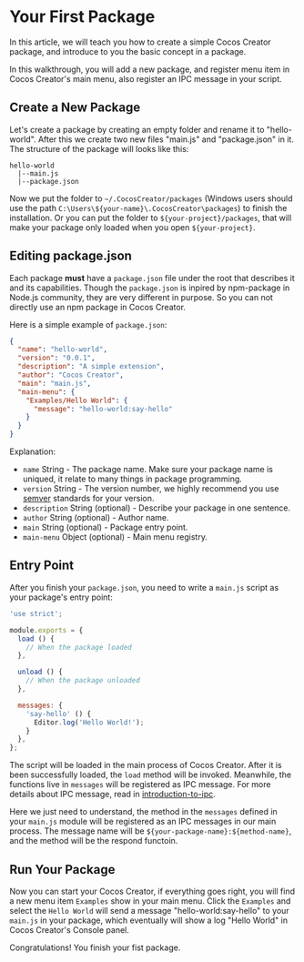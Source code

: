 # Your First Package

In this article, we will teach you how to create a simple Cocos Creator package, and introduce to you the basic concept in a package.

In this walkthrough, you will add a new package, and register menu item in Cocos Creator's main menu, also register an IPC message in your script.

## Create a New Package

Let's create a package by creating an empty folder and rename it to "hello-world". After this we create two new files "main.js" and "package.json" in it. The structure of the package will looks like this:

```
hello-world
  |--main.js
  |--package.json
```

Now we put the folder to `~/.CocosCreator/packages` (Windows users should use the path `C:\Users\${your-name}\.CocosCreator\packages`) to finish the installation. Or you can put the folder to `${your-project}/packages`, that will make your package only loaded when you open `${your-project}`.

## Editing package.json

Each package **must** have a `package.json` file under the root that describes it and its capabilities. Though the `package.json` is inpired by npm-package in Node.js community, they are very different in purpose. So you can not directly use an npm package in Cocos Creator.

Here is a simple example of `package.json`:

```json
{
  "name": "hello-world",
  "version": "0.0.1",
  "description": "A simple extension",
  "author": "Cocos Creator",
  "main": "main.js",
  "main-menu": {
    "Examples/Hello World": {
      "message": "hello-world:say-hello"
    }
  }
}
```

Explanation:

 - `name` String - The package name. Make sure your package name is uniqued, it relate to many things in package programming.
 - `version` String - The version number, we highly recommend you use [semver](//semver.org/) standards for your version.
 - `description` String (optional) - Describe your package in one sentence.
 - `author` String (optional) - Author name.
 - `main` String (optional) - Package entry point.
 - `main-menu` Object (optional) - Main menu registry.

## Entry Point

After you finish your `package.json`, you need to write a `main.js` script as your package's entry point:

```javascript
'use strict';

module.exports = {
  load () {
    // When the package loaded
  },

  unload () {
    // When the package unloaded
  },

  messages: {
    'say-hello' () {
      Editor.log('Hello World!');
    }
  },
};
```

The script will be loaded in the main process of Cocos Creator. After it is been successfully loaded, the `load` method will be invoked. Meanwhile, the functions live in `messages` will be registered as IPC message. For more details about IPC message, read in [introduction-to-ipc](introduction-to-ipc.md).

Here we just need to understand, the method in the `messages` defined in your `main.js` module will be registered as an IPC messages in our main process. The message name will be `${your-package-name}:${method-name}`, and the method will be the respond functoin.

## Run Your Package

Now you can start your Cocos Creator, if everything goes right, you will find a new menu item `Examples` show in your main menu. Click the `Examples` and select the `Hello World` will send a message "hello-world:say-hello" to your `main.js` in your package, which eventually will show a log "Hello World" in Cocos Creator's Console panel.    

Congratulations! You finish your fist package. 
